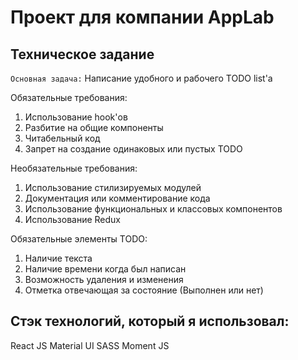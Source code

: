 # Проект для компании AppLab

## Техническое задание

`Основная задача:` Написание удобного и рабочего TODO list'а

Обязательные требования:
1. Использование hook'ов
2. Разбитие на общие компоненты
3. Читабельный код
4. Запрет на создание одинаковых или пустых TODO
 
Необязательные требования:
1. Использование стилизируемых модулей
2. Документация или комментирование кода
3. Использование функциональных и классовых компонентов
4. Использование Redux
 
Обязательные элементы TODO:
1. Наличие текста
2. Наличие времени когда был написан
3. Возможность удаления и изменения
4. Отметка отвечающая за состояние (Выполнен или нет)

## Стэк технологий, который я использовал:

React JS
Material UI
SASS
Moment JS

